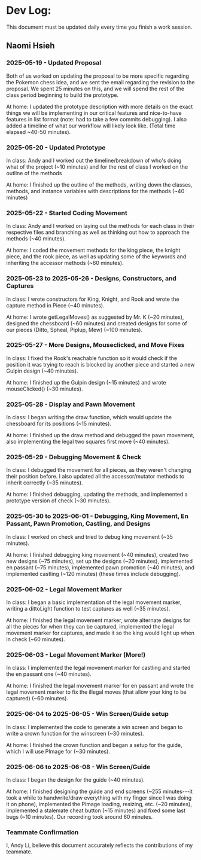 # Dev Log:

This document must be updated daily every time you finish a work session.

## Naomi Hsieh 

### 2025-05-19 - Updated Proposal

Both of us worked on updating the proposal to be more specific regarding the Pokemon chess idea, and we sent the email regarding the revision to the proposal. We spent 25 minutes on this, and we will spend the rest of the class period beginning to build the prototype.

At home: I updated the prototype description with more details on the exact things we will be implementing in our critical features and nice-to-have features in list format (note: had to take a few commits debugging). I also added a timeline of what our workflow will likely look like. (Total time elapsed ~40-50 minutes).
### 2025-05-20 - Updated Prototype
In class: Andy and I worked out the timeline/breakdown of who's doing what of the project (~10 minutes) and for the rest of class I worked on the outline of the methods

At home: I finished up the outline of the methods, writing down the classes, methods, and instance variables with descriptions for the methods (~40 minutes)

### 2025-05-22 - Started Coding Movement
In class: Andy and I worked on laying out the methods for each class in their respective files and branching as well as thinking out how to approach the methods (~40 minutes).  

At home: I coded the movement methods for the king piece, the knight piece, and the rook piece, as well as updating some of the keywords and inheriting the accessor methods (~60 minutes).

### 2025-05-23 to 2025-05-26 - Designs, Constructors, and Captures
In class: I wrote constructors for King, Knight, and Rook and wrote the capture method in Piece (~40 minutes).

At home: I wrote getLegalMoves() as suggested by Mr. K (~20 minutes), designed the chessboard (~60 minutes) and created designs for some of our pieces (Ditto, Spheal, Piplup, Mew) (~100 minutes).

### 2025-05-27 - More Designs, Mouseclicked, and Move Fixes 
In class: I fixed the Rook's reachable function so it would check if the position it was trying to reach is blocked by another piece and started a new Gulpin design (~40 minutes). 

At home: I finished up the Gulpin design (~15 minutes) and wrote mouseClicked() (~30 minutes). 

### 2025-05-28 - Display and Pawn Movement
In class: I began writing the draw function, which would update the chessboard for its positions (~15 minutes).

At home: I finished up the draw method and debugged the pawn movement, also implementing the legal two squares first move (~40 minutes).

### 2025-05-29 - Debugging Movement & Check
In class: I debugged the movement for all pieces, as they weren't changing their position before. I also updated all the accessor/mutator methods to inherit correctly (~35 minutes).

At home: I finished debugging, updating the methods, and implemented a prototype version of check (~30 minutes).

### 2025-05-30 to 2025-06-01 - Debugging, King Movement, En Passant, Pawn Promotion, Castling, and Designs
In class: I worked on check and tried to debug king movement (~35 minutes).

At home: I finished debugging king movement (~40 minutes), created two new designs (~75 minutes), set up the designs (~20 minutes), implemented en passant (~75 minutes), implemented pawn promotion (~40 minutes), and implemented castling (~120 minutes) (these times include debugging). 

### 2025-06-02 - Legal Movement Marker
In class: I began a basic implementation of the legal movement marker, writing a dittoLight function to test captures as well (~35 minutes).

At home: I finished the legal movement marker, wrote alternate designs for all the pieces for when they can be captured, implemented the legal movement marker for captures, and made it so the king would light up when in check (~60 minutes).

### 2025-06-03 - Legal Movement Marker (More!)
In class: I implemented the legal movement marker for castling and started the en passant one (~40 minutes).

At home: I finished the legal movement marker for en passant and wrote the legal movement marker to fix the illegal moves (that allow your king to be captured) (~60 minutes).

### 2025-06-04 to 2025-06-05 - Win Screen/Guide setup
In class: I implemented the code to generate a win screen and began to write a crown function for the winscreen (~30 minutes).

At home: I finished the crown function and began a setup for the guide, which I will use PImage for (~30 minutes).

### 2025-06-06 to 2025-06-08 - Win Screen/Guide
In class: I began the design for the guide (~40 minutes).

At home: I finished designing the guide and end screens (~255 minutes---it took a while to handwrite/draw everything with my finger since I was doing it on phone), implemented the Pimage loading, resizing, etc. (~20 minutes), implemented a stalemate cheat button (~15 minutes) and fixed some last bugs (~10 minutes). Our recording took around 60 minutes.

### Teammate Confirmation
I, Andy Li, believe this document accurately reflects the contributions of my teammate.
